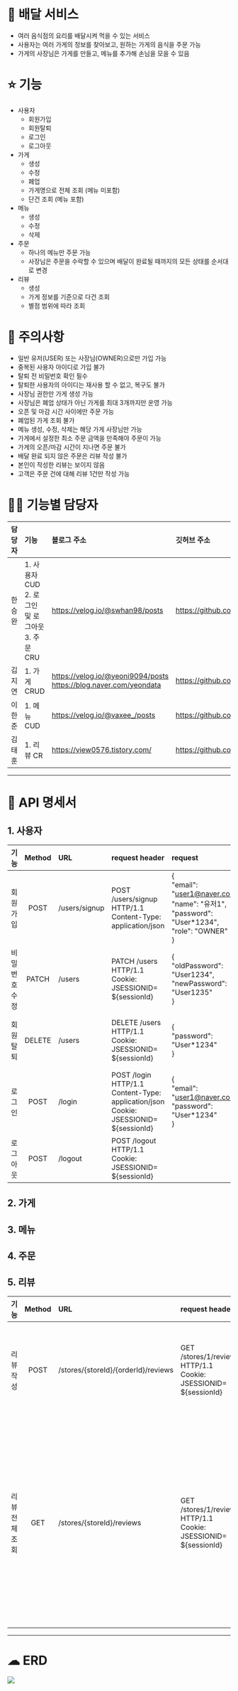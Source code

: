 # 🛵 배달 서비스
- 여러 음식점의 요리를 배달시켜 먹을 수 있는 서비스
- 사용자는 여러 가게의 정보를 찾아보고, 원하는 가게의 음식을 주문 가능
- 가게의 사장님은 가게를 만들고, 메뉴를 추가해 손님을 모을 수 있음

# ⭐ 기능
- 사용자
  - 회원가입
  - 회원탈퇴
  - 로그인
  - 로그아웃
- 가게
  - 생성
  - 수정
  - 폐업
  - 가게명으로 전체 조회 (메뉴 미포함)
  - 단건 조회 (메뉴 포함)
- 메뉴
  - 생성
  - 수정
  - 삭제
- 주문
  - 하나의 메뉴만 주문 가능
  - 사장님은 주문을 수락할 수 있으며 배달이 완료될 때까지의 모든 상태를 순서대로 변경
- 리뷰
  - 생성
  - 가게 정보를 기준으로 다건 조회
  - 별점 범위에 따라 조회

# 🚨 주의사항
- 일반 유저(USER) 또는 사장님(OWNER)으로만 가입 가능
- 중복된 사용자 아이디로 가입 불가
- 탈퇴 전 비밀번호 확인 필수
- 탈퇴한 사용자의 아이디는 재사용 할 수 없고, 복구도 불가
- 사장님 권한만 가게 생성 가능
- 사장님은 폐업 상태가 아닌 가게를 최대 3개까지만 운영 가능
- 오픈 및 마감 시간 사이에만 주문 가능
- 폐업된 가게 조회 불가
- 메뉴 생성, 수정, 삭제는 해당 가게 사장님만 가능
- 가게에서 설정한 최소 주문 금액을 만족해야 주문이 가능
- 가게의 오픈/마감 시간이 지나면 주문 불가
- 배달 완료 되지 않은 주문은 리뷰 작성 불가
- 본인이 작성한 리뷰는 보이지 않음
- 고객은 주문 건에 대해 리뷰 1건만 작성 가능

# 👩‍💻 기능별 담당자
|담당자|기능|블로그 주소|깃허브 주소|
|:----|:----|:----|:----|
|한승완|1. 사용자 CUD </br> 2. 로그인 및 로그아웃 </br> 3. 주문 CRU|https://velog.io/@swhan98/posts|https://github.com/Dawnfeeling|
|김지연|1. 가게 CRUD|https://velog.io/@yeoni9094/posts </br> https://blog.naver.com/yeondata|https://github.com/jiyeon0926|
|이한준|1. 메뉴 CUD|https://velog.io/@vaxee_/posts|https://github.com/Vaxee03|
|김태훈|1. 리뷰 CR|https://view0576.tistory.com/|https://github.com/view0576|

-------------------

# 📄 API 명세서

## 1. 사용자
|기능|Method|URL|request header|request|response|상태 코드|
|:----|:---:|:----|:----|:----|:----|:----|
|회원가입|POST|/users/signup|POST /users/signup HTTP/1.1 </br> Content-Type: application/json|{</br> "email": "user1@naver.com", </br> "name": "유저1", </br> "password": "User*1234", </br> "role": "OWNER" </br>}|{</br>"id": 1, </br> "name": "유저1", </br> "email": "user1@naver.com", </br> "role": "OWNER" </br>}|201 Created </br> 400 Bad Request|
|비밀번호 수정|PATCH|/users|PATCH /users HTTP/1.1 </br> Cookie: JSESSIONID= ${sessionId}|{</br> "oldPassword": "User1234", </br> "newPassword": "User1235" </br>}||200 OK </br> 404 Not Found </br> 401 Unauthorized|
|회원탈퇴|DELETE|/users|DELETE /users HTTP/1.1 </br> Cookie: JSESSIONID= ${sessionId}|{</br>"password": "User*1234" </br>}||204 No Content </br> 400 Bad Request </br> 401 Unauthorized|
|로그인|POST|/login|POST /login HTTP/1.1 </br> Content-Type: application/json </br> Cookie: JSESSIONID= ${sessionId}|{</br>"email": "user1@naver.com", </br>"password": "User*1234" </br>}|{</br>"id": 1, </br> "name": "유저1", </br> "email": "user1@naver.com", </br> "role": "OWNER" </br>}|200 OK </br> 400 Bad Request </br> 401 Unauthorized|
|로그아웃|POST|/logout|POST /logout HTTP/1.1 </br> Cookie: JSESSIONID= ${sessionId}|||200 OK </br> 401 Unauthorized|

## 2. 가게

## 3. 메뉴

## 4. 주문

## 5. 리뷰
|기능|Method|URL|request header|request|response|상태 코드|
|:----|:---:|:----|:----|:----|:----|:----|
|리뷰 작성|POST|/stores/{storeId}/{orderId}/reviews|GET /stores/1/reviews HTTP/1.1 </br> Cookie: JSESSIONID= ${sessionId}|{</br> "comment": “맛없어요”, </br> "rating": 1</br>}|{</br>"id": 1, </br> "menu": "엽기떡볶이 2인", </br> "name": "user1", </br> "comment": "맛없어요", </br> "rating": 1, </br> "midifiedAt": 2024-12-06T01:58:10.0335959, </br>}|204 No Content </br> 401 Unauthorized </br> 404 Not Found|
|리뷰 전체 조회|GET|/stores/{storeId}/reviews|GET /stores/1/reviews HTTP/1.1 </br>Cookie: JSESSIONID= ${sessionId}||[</br>{</br>"id": 1,</br>"menu": "엽기떡볶이 2인",</br>"name": "user1",</br>"comment": "맛없어요",</br>"rating": 1,</br>"midifiedAt": 2024-12-06T01:58:10.0335959,</br>},</br>{</br>"id": 2,</br>"menu": "엽기떡볶이 2인",</br>"name": "user2",</br>"comment": "맛있어요",</br>"rating": 5,</br>"midifiedAt": 2024-12-06T01:58:10.0335959,</br>}</br>]|200 OK </br> 401 Unauthorized|

-----------------

# ☁ ERD
<img src="https://github.com/user-attachments/assets/6e99f96e-1512-4260-a038-45db038c9226">

